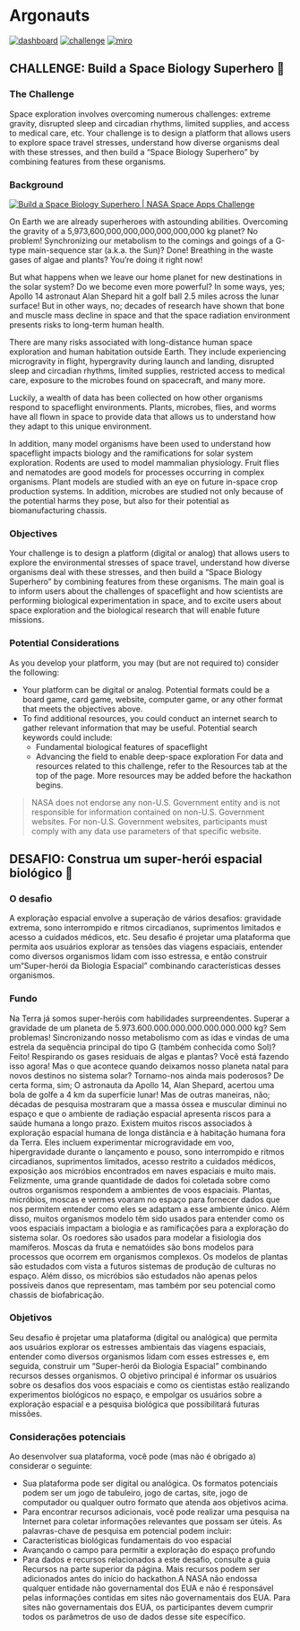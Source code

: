 # Argonauts
[![dashboard](https://img.shields.io/badge/team-dashboard-blue)](https://2022.spaceappschallenge.org/challenges/2022-challenges/space-biology-superhero/teams/argonauts-3/project)
[![challenge](https://img.shields.io/badge/challenge-description-blue)]([https://2022.spaceappschallenge.org/challenges/2022-challenges/space-biology-superhero/teams/argonauts-3/project](https://2022.spaceappschallenge.org/challenges/2022-challenges/space-biology-superhero/details))
[![miro](https://img.shields.io/badge/board-miro-blue)](https://miro.com/welcomeonboard/WHdwTVdpTUM3TjFPZFgzWUFGcjlNaTJxajFDdVNheVluNEdYN0RHcUxoUGZtTURCUUNwSEhPRFJuZDFPUU1mdXw0OTM3MTIzN3wy?share_link_id=621817333046)

## CHALLENGE: Build a Space Biology Superhero :bug:

### The Challenge
Space exploration involves overcoming numerous challenges: extreme gravity, disrupted sleep and circadian rhythms, limited supplies, and access to medical care, etc. Your challenge is to design a platform that allows users to explore space travel stresses, understand how diverse organisms deal with these stresses, and then build a “Space Biology Superhero” by combining features from these organisms.
### Background
[![Build a Space Biology Superhero | NASA Space Apps Challenge
](https://img.youtube.com/vi/Y_PvpipLQGs/0.jpg)](https://www.youtube.com/watch?v=Y_PvpipLQGs)

On Earth we are already superheroes with astounding abilities. Overcoming the gravity of a 5,973,600,000,000,000,000,000,000 kg planet? No problem! Synchronizing our metabolism to the comings and goings of a G-type main-sequence star (a.k.a. the Sun)? Done! Breathing in the waste gases of algae and plants? You’re doing it right now!

But what happens when we leave our home planet for new destinations in the solar system? Do we become even more powerful? In some ways, yes; Apollo 14 astronaut Alan Shepard hit a golf ball 2.5 miles across the lunar surface! But in other ways, no; decades of research have shown that bone and muscle mass decline in space and that the space radiation environment presents risks to long-term human health.

There are many risks associated with long-distance human space exploration and human habitation outside Earth. They include experiencing microgravity in flight, hypergravity during launch and landing, disrupted sleep and circadian rhythms, limited supplies, restricted access to medical care, exposure to the microbes found on spacecraft, and many more.

Luckily, a wealth of data has been collected on how other organisms respond to spaceflight environments. Plants, microbes, flies, and worms have all flown in space to provide data that allows us to understand how they adapt to this unique environment.

In addition, many model organisms have been used to understand how spaceflight impacts biology and the ramifications for solar system exploration. Rodents are used to model mammalian physiology. Fruit flies and nematodes are good models for processes occurring in complex organisms. Plant models are studied with an eye on future in-space crop production systems. In addition, microbes are studied not only because of the potential harms they pose, but also for their potential as biomanufacturing chassis.

### Objectives
Your challenge is to design a platform (digital or analog) that allows users to explore the environmental stresses of space travel, understand how diverse organisms deal with these stresses, and then build a “Space Biology Superhero” by combining features from these organisms. The main goal is to inform users about the challenges of spaceflight and how scientists are performing biological experimentation in space, and to excite users about space exploration and the biological research that will enable future missions.

### Potential Considerations
As you develop your platform, you may (but are not required to) consider the following:

- Your platform can be digital or analog. Potential formats could be a board game, card game, website, computer game, or any other format that meets the objectives above.
- To find additional resources, you could conduct an internet search to gather relevant information that may be useful. Potential search keywords could include:
  - Fundamental biological features of spaceflight
  - Advancing the field to enable deep-space exploration For data and resources related to this challenge, refer to the Resources tab at the top of the page. More resources may be added before the hackathon begins.

> NASA does not endorse any non-U.S. Government entity and is not responsible for information contained on non-U.S. Government websites. For non-U.S. Government websites, participants must comply with any data use parameters of that specific website.

## DESAFIO: Construa um super-herói espacial biológico 🐛

### O desafio
A exploração espacial envolve a superação de vários desafios: gravidade extrema, sono interrompido e ritmos circadianos, suprimentos limitados e acesso a cuidados médicos, etc. Seu desafio é projetar uma plataforma que permita aos usuários explorar as tensões das viagens espaciais, entender como diversos organismos lidam com isso estressa, e então construir um“Super-herói da Biologia Espacial” combinando características desses organismos.

### Fundo
Na Terra já somos
super-heróis com habilidades surpreendentes. Superar a gravidade de um planeta de 5.973.600.000.000.000.000.000.000 kg? Sem problemas! Sincronizando nosso metabolismo com as idas e vindas de uma estrela da sequência principal do tipo G (também conhecida como Sol)? Feito! Respirando os gases residuais de algas e plantas? Você está fazendo isso agora!
Mas o que acontece quando deixamos nosso planeta natal para novos destinos no sistema solar? Tornamo-nos ainda mais poderosos? De certa forma, sim; O astronauta da Apollo 14, Alan Shepard, acertou uma bola de golfe a 4 km da superfície lunar! Mas de outras maneiras, não; décadas de pesquisa mostraram que a massa óssea e muscular diminui no espaço e que o ambiente de radiação espacial apresenta riscos para a saúde humana a longo prazo.
Existem muitos riscos associados à exploração espacial humana de longa distância e à habitação humana fora da Terra. Eles incluem experimentar microgravidade em voo, hipergravidade durante o lançamento e pouso, sono interrompido e ritmos circadianos, suprimentos limitados, acesso restrito a cuidados médicos, exposição aos micróbios encontrados em naves espaciais e muito mais.
Felizmente, uma grande quantidade de dados foi coletada sobre como outros organismos respondem a ambientes de voos espaciais. Plantas, micróbios, moscas e vermes voaram no espaço para fornecer dados que nos permitem entender como eles se adaptam a esse ambiente único.
Além disso, muitos organismos modelo têm sido usados para entender como os voos espaciais impactam a biologia e as ramificações para a exploração do
sistema solar. Os roedores são usados para modelar a fisiologia dos mamíferos. Moscas da fruta e nematóides são bons modelos para processos
que ocorrem em organismos complexos. Os modelos de plantas são estudados com vista a futuros sistemas de produção de culturas no espaço. Além disso, os micróbios são estudados não apenas pelos possíveis danos que representam, mas também por seu potencial como chassis de biofabricação.
### Objetivos
Seu desafio é projetar uma plataforma (digital ou analógica) que permita aos usuários explorar os estresses ambientais das viagens espaciais, entender como diversos organismos lidam com esses estresses e, em seguida, construir um
“Super-herói da Biologia Espacial” combinando recursos desses organismos. O objetivo principal é informar os usuários sobre os desafios dos voos espaciais e como os cientistas estão realizando experimentos biológicos no espaço, e empolgar os usuários sobre a exploração espacial e a pesquisa biológica que possibilitará futuras missões.
### Considerações potenciais
Ao desenvolver sua plataforma, você pode (mas não é obrigado a) considerar o seguinte:
- Sua plataforma pode ser digital ou analógica. Os formatos potenciais podem ser um jogo de tabuleiro, jogo de cartas, site, jogo de computador ou qualquer outro formato que atenda aos objetivos acima.
- Para encontrar recursos adicionais, você pode realizar uma pesquisa na Internet para coletar informações relevantes que possam ser úteis. As palavras-chave de pesquisa em potencial podem incluir:
- Características biológicas fundamentais do voo espacial
- Avançando o campo para permitir a exploração do espaço profundo
- Para dados e recursos relacionados a este desafio, consulte a guia Recursos na parte superior da página. Mais recursos podem ser adicionados antes do início do hackathon.A NASA não endossa qualquer entidade não governamental dos EUA e não é responsável pelas informações contidas em sites não governamentais dos EUA. Para sites não governamentais dos EUA, os participantes devem cumprir todos os parâmetros de uso de dados desse site específico.
